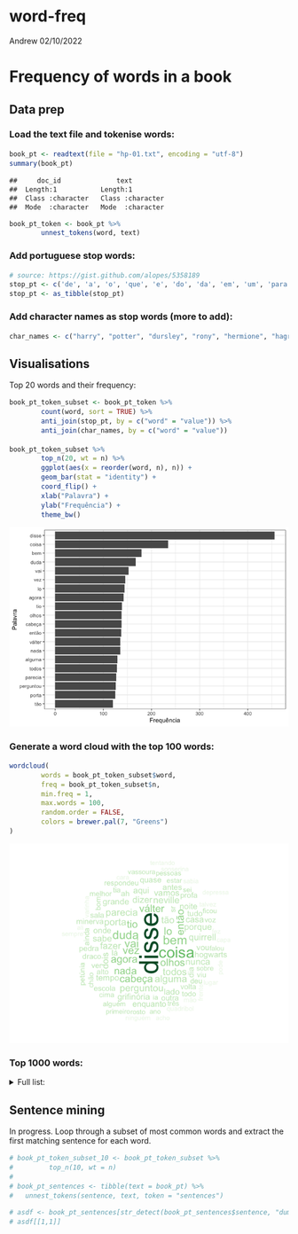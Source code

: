 word-freq
================
Andrew
02/10/2022

# Frequency of words in a book

## Data prep

### Load the text file and tokenise words:

``` r
book_pt <- readtext(file = "hp-01.txt", encoding = "utf-8")
summary(book_pt)
```

    ##     doc_id              text          
    ##  Length:1           Length:1          
    ##  Class :character   Class :character  
    ##  Mode  :character   Mode  :character

``` r
book_pt_token <- book_pt %>%
        unnest_tokens(word, text)
```

### Add portuguese stop words:

``` r
# source: https://gist.github.com/alopes/5358189
stop_pt <- c('de', 'a', 'o', 'que', 'e', 'do', 'da', 'em', 'um', 'para', 'é', 'com', 'não', 'uma', 'os', 'no', 'se', 'na', 'por', 'mais', 'as', 'dos', 'como', 'mas', 'foi', 'ao', 'ele', 'das', 'tem', 'à', 'seu', 'sua', 'ou', 'ser', 'quando', 'muito', 'há', 'nos', 'já', 'está', 'eu', 'também', 'só', 'pelo', 'pela', 'até', 'isso', 'ela', 'entre', 'era', 'depois', 'sem', 'mesmo', 'aos', 'ter', 'seus', 'quem', 'nas', 'me', 'esse', 'eles', 'estão', 'você', 'tinha', 'foram', 'essa', 'num', 'nem', 'suas', 'meu', 'às', 'minha', 'têm', 'numa', 'pelos', 'elas', 'havia', 'seja', 'qual', 'será', 'nós', 'tenho', 'lhe', 'deles', 'essas', 'esses', 'pelas', 'este', 'fosse', 'dele', 'tu', 'te', 'vocês', 'vos', 'lhes', 'meus', 'minhas', 'teu', 'tua', 'teus', 'tuas', 'nosso', 'nossa', 'nossos', 'nossas', 'dela', 'delas', 'esta', 'estes', 'estas', 'aquele', 'aquela', 'aqueles', 'aquelas', 'isto', 'aquilo', 'estou', 'está', 'estamos', 'estão', 'estive', 'esteve', 'estivemos', 'estiveram', 'estava', 'estávamos', 'estavam', 'estivera', 'estivéramos', 'esteja', 'estejamos', 'estejam', 'estivesse', 'estivéssemos', 'estivessem', 'estiver', 'estivermos', 'estiverem', 'hei', 'há', 'havemos', 'hão', 'houve', 'houvemos', 'houveram', 'houvera', 'houvéramos', 'haja', 'hajamos', 'hajam', 'houvesse', 'houvéssemos', 'houvessem', 'houver', 'houvermos', 'houverem', 'houverei', 'houverá', 'houveremos', 'houverão', 'houveria', 'houveríamos', 'houveriam', 'sou', 'somos', 'são', 'era', 'éramos', 'eram', 'fui', 'foi', 'fomos', 'foram', 'fora', 'fôramos', 'seja', 'sejamos', 'sejam', 'fosse', 'fôssemos', 'fossem', 'for', 'formos', 'forem', 'serei', 'será', 'seremos', 'serão', 'seria', 'seríamos', 'seriam', 'tenho', 'tem', 'temos', 'tém', 'tinha', 'tínhamos', 'tinham', 'tive', 'teve', 'tivemos', 'tiveram', 'tivera', 'tivéramos', 'tenha', 'tenhamos', 'tenham', 'tivesse', 'tivéssemos', 'tivessem', 'tiver', 'tivermos', 'tiverem', 'terei', 'terá', 'teremos', 'terão', 'teria', 'teríamos', 'teriam')
stop_pt <- as_tibble(stop_pt)
```

### Add character names as stop words (more to add):

``` r
char_names <- c("harry", "potter", "dursley", "rony", "hermione", "hagrid", "snape", "dumbledore") %>% as_tibble()
```

## Visualisations

Top 20 words and their frequency:

``` r
book_pt_token_subset <- book_pt_token %>% 
        count(word, sort = TRUE) %>%
        anti_join(stop_pt, by = c("word" = "value")) %>%
        anti_join(char_names, by = c("word" = "value"))

book_pt_token_subset %>% 
        top_n(20, wt = n) %>%
        ggplot(aes(x = reorder(word, n), n)) +
        geom_bar(stat = "identity") +
        coord_flip() +
        xlab("Palavra") +
        ylab("Frequência") +
        theme_bw()
```

![](word-freq_files/figure-gfm/unnamed-chunk-5-1.png)<!-- -->

### Generate a word cloud with the top 100 words:

``` r
wordcloud(
        words = book_pt_token_subset$word,
        freq = book_pt_token_subset$n,
        min.freq = 1,
        max.words = 100,
        random.order = FALSE,
        colors = brewer.pal(7, "Greens")
)
```

![](word-freq_files/figure-gfm/unnamed-chunk-6-1.png)<!-- -->

### Top 1000 words:

<details>
<summary>
Full list:
</summary>

TODO: Add a translation col

``` r
book_pt_token_subset %>% 
        top_n(1000, wt = n) %>% 
  kable(format = "pipe", col.names = c('Word', 'Frequency'))
```

| Word           | Frequency |
|:---------------|----------:|
| disse          |       456 |
| coisa          |       235 |
| bem            |       179 |
| duda           |       167 |
| vai            |       153 |
| vez            |       146 |
| lo             |       144 |
| agora          |       142 |
| tio            |       139 |
| cabeça         |       138 |
| olhos          |       138 |
| então          |       137 |
| nada           |       135 |
| válter         |       135 |
| alguma         |       129 |
| todos          |       128 |
| parecia        |       127 |
| perguntou      |       126 |
| porta          |       125 |
| tão            |       120 |
| fazer          |       118 |
| neville        |       118 |
| dizer          |       114 |
| nunca          |       114 |
| quirrell       |       113 |
| dois           |       112 |
| porque         |       110 |
| sabe           |       109 |
| casa           |       105 |
| vamos          |       105 |
| grifinória     |       102 |
| aqui           |       101 |
| grande         |       101 |
| lado           |       100 |
| tempo          |        98 |
| noite          |        96 |
| enquanto       |        94 |
| onde           |        93 |
| dia            |        92 |
| hogwarts       |        92 |
| vou            |        92 |
| lá             |        91 |
| antes          |        90 |
| quase          |        90 |
| tudo           |        89 |
| ah             |        87 |
| minerva        |        86 |
| pedra          |        86 |
| sala           |        86 |
| outra          |        85 |
| profa          |        85 |
| draco          |        83 |
| sr             |        83 |
| escola         |        82 |
| ver            |        82 |
| volta          |        82 |
| alto           |        80 |
| deu            |        80 |
| ainda          |        78 |
| respondeu      |        78 |
| todo           |        78 |
| viu            |        78 |
| voz            |        78 |
| melhor         |        77 |
| tia            |        77 |
| bom            |        75 |
| cima           |        75 |
| petúnia        |        74 |
| chão           |        73 |
| três           |        73 |
| alguém         |        71 |
| estar          |        69 |
| pessoas        |        69 |
| ficou          |        68 |
| sobre          |        68 |
| vassoura       |        68 |
| falou          |        67 |
| primeiro       |        67 |
| rosto          |        67 |
| sei            |        67 |
| ano            |        66 |
| ia             |        66 |
| mão            |        65 |
| quadribol      |        65 |
| varinha        |        65 |
| cara           |        63 |
| frente         |        63 |
| lugar          |        63 |
| ninguém        |        63 |
| fez            |        62 |
| sempre         |        62 |
| talvez         |        62 |
| acho           |        61 |
| ali            |        61 |
| depressa       |        61 |
| pode           |        61 |
| sabia          |        61 |
| capa           |        60 |
| sonserina      |        60 |
| tentando       |        60 |
| alunos         |        59 |
| dentro         |        59 |
| hora           |        58 |
| prof           |        58 |
| mesa           |        57 |
| weasley        |        56 |
| espelho        |        55 |
| ficar          |        55 |
| filch          |        55 |
| poderia        |        55 |
| podia          |        55 |
| cada           |        54 |
| gente          |        54 |
| virou          |        54 |
| meio           |        53 |
| mundo          |        53 |
| repente        |        53 |
| saber          |        53 |
| senhor         |        53 |
| ar             |        52 |
| menino         |        52 |
| outro          |        52 |
| outros         |        52 |
| rúbeo          |        52 |
| claro          |        51 |
| falar          |        51 |
| saiu           |        51 |
| seguinte       |        51 |
| aí             |        50 |
| primeira       |        50 |
| quanto         |        50 |
| coisas         |        49 |
| direção        |        49 |
| la             |        49 |
| menos          |        49 |
| pouco          |        49 |
| carta          |        48 |
| começou        |        48 |
| duas           |        48 |
| madame         |        48 |
| nome           |        48 |
| olhar          |        48 |
| quero          |        48 |
| assim          |        47 |
| certeza        |        47 |
| finalmente     |        47 |
| malfoy         |        47 |
| pontos         |        47 |
| realmente      |        47 |
| toda           |        47 |
| livros         |        46 |
| mãe            |        46 |
| olhou          |        46 |
| pai            |        46 |
| qualquer       |        46 |
| dar            |        45 |
| devia          |        45 |
| fazendo        |        45 |
| olívio         |        45 |
| passar         |        45 |
| vezes          |        45 |
| bruxo          |        44 |
| embora         |        44 |
| trás           |        44 |
| verdade        |        44 |
| voldemort      |        44 |
| caminho        |        43 |
| corredor       |        43 |
| gritou         |        43 |
| ouviu          |        43 |
| rua            |        43 |
| vida           |        43 |
| coruja         |        42 |
| dragão         |        42 |
| sido           |        42 |
| tentou         |        42 |
| trasgo         |        42 |
| vão            |        42 |
| atrás          |        41 |
| bruxos         |        41 |
| chapéu         |        41 |
| correndo       |        41 |
| cabelos        |        40 |
| hoje           |        40 |
| boca           |        39 |
| floresta       |        39 |
| passou         |        39 |
| percy          |        39 |
| lufa           |        38 |
| mãos           |        38 |
| meia           |        38 |
| pessoa         |        38 |
| quer           |        38 |
| anos           |        37 |
| conseguiu      |        37 |
| encontrar      |        37 |
| instante       |        37 |
| ir             |        37 |
| los            |        37 |
| manhã          |        37 |
| professor      |        37 |
| sair           |        37 |
| sra            |        37 |
| capítulo       |        36 |
| deixou         |        36 |
| exclamou       |        36 |
| família        |        36 |
| garoto         |        36 |
| boa            |        35 |
| cama           |        35 |
| cinco          |        35 |
| magia          |        35 |
| olhando        |        35 |
| quatro         |        35 |
| quê            |        35 |
| queria         |        35 |
| time           |        35 |
| abriu          |        34 |
| aula           |        34 |
| demais         |        34 |
| fred           |        34 |
| logo           |        34 |
| posso          |        34 |
| segundo        |        34 |
| trem           |        34 |
| alguns         |        33 |
| apenas         |        33 |
| cachorro       |        33 |
| caiu           |        33 |
| contra         |        33 |
| dez            |        33 |
| mal            |        33 |
| pensar         |        33 |
| pirraça        |        33 |
| razão          |        33 |
| tarde          |        33 |
| trouxas        |        33 |
| uns            |        33 |
| andar          |        32 |
| deve           |        32 |
| entrar         |        32 |
| jorge          |        32 |
| minutos        |        32 |
| pés            |        32 |
| seguida        |        32 |
| sentiu         |        32 |
| sim            |        32 |
| algum          |        31 |
| bateu          |        31 |
| fazia          |        31 |
| jogo           |        31 |
| nariz          |        31 |
| parede         |        31 |
| parou          |        31 |
| quarto         |        31 |
| acha           |        30 |
| diante         |        30 |
| fofo           |        30 |
| mulher         |        30 |
| nenhum         |        30 |
| voltar         |        30 |
| aulas          |        29 |
| durante        |        29 |
| fogo           |        29 |
| olhe           |        29 |
| ouvir          |        29 |
| ouviram        |        29 |
| salão          |        29 |
| tanto          |        29 |
| achou          |        28 |
| alta           |        28 |
| cartas         |        28 |
| continuava     |        28 |
| difícil        |        28 |
| flamel         |        28 |
| levantou       |        28 |
| livro          |        28 |
| murmurou       |        28 |
| novo           |        28 |
| parte          |        28 |
| pé             |        28 |
| perto          |        28 |
| sapo           |        28 |
| sorte          |        28 |
| carro          |        27 |
| conseguia      |        27 |
| contar         |        27 |
| desde          |        27 |
| esperando      |        27 |
| favor          |        27 |
| gringotes      |        27 |
| horas          |        27 |
| janela         |        27 |
| norberto       |        27 |
| professora     |        27 |
| todas          |        27 |
| velho          |        27 |
| vira           |        27 |
| biblioteca     |        26 |
| casas          |        26 |
| cor            |        26 |
| deixar         |        26 |
| dizendo        |        26 |
| entrou         |        26 |
| guarda         |        26 |
| lembrar        |        26 |
| maior          |        26 |
| mesma          |        26 |
| pais           |        26 |
| poder          |        26 |
| puxou          |        26 |
| sangue         |        26 |
| tirou          |        26 |
| verde          |        26 |
| vestes         |        26 |
| aconteceu      |        25 |
| caso           |        25 |
| castelo        |        25 |
| chegar         |        25 |
| comprar        |        25 |
| contou         |        25 |
| corujas        |        25 |
| fim            |        25 |
| gêmeos         |        25 |
| levou          |        25 |
| medo           |        25 |
| mim            |        25 |
| naquele        |        25 |
| natal          |        25 |
| pensou         |        25 |
| pudesse        |        25 |
| semana         |        25 |
| sentou         |        25 |
| vassouras      |        25 |
| apanhou        |        24 |
| armário        |        24 |
| baixo          |        24 |
| cair           |        24 |
| força          |        24 |
| gato           |        24 |
| granger        |        24 |
| ideia          |        24 |
| muita          |        24 |
| pareceu        |        24 |
| pareciam       |        24 |
| preciso        |        24 |
| procurando     |        24 |
| teto           |        24 |
| voltou         |        24 |
| carlinhos      |        23 |
| certo          |        23 |
| chegou         |        23 |
| costas         |        23 |
| ergueu         |        23 |
| feitiço        |        23 |
| ficaram        |        23 |
| jamais         |        23 |
| momento        |        23 |
| nenhuma        |        23 |
| passaram       |        23 |
| pena           |        23 |
| pernas         |        23 |
| silêncio       |        23 |
| única          |        23 |
| atenção        |        22 |
| cabeças        |        22 |
| cicatriz       |        22 |
| continuou      |        22 |
| corpo          |        22 |
| enorme         |        22 |
| espero         |        22 |
| falando        |        22 |
| goyle          |        22 |
| homem          |        22 |
| horrível       |        22 |
| hum            |        22 |
| outras         |        22 |
| parecendo      |        22 |
| pensando       |        22 |
| plataforma     |        22 |
| unicórnio      |        22 |
| vendo          |        22 |
| acabara        |        21 |
| agarrou        |        21 |
| apareceu       |        21 |
| braço          |        21 |
| cobra          |        21 |
| escuro         |        21 |
| estranho       |        21 |
| feito          |        21 |
| flitwick       |        21 |
| garotos        |        21 |
| grandes        |        21 |
| luz            |        21 |
| olivaras       |        21 |
| ouvi           |        21 |
| perguntar      |        21 |
| ruído          |        21 |
| sorriso        |        21 |
| último         |        21 |
| vê             |        21 |
| amigos         |        20 |
| bolso          |        20 |
| caldeirão      |        20 |
| chocolate      |        20 |
| comunal        |        20 |
| cozinha        |        20 |
| crabbe         |        20 |
| dando          |        20 |
| dragões        |        20 |
| escada         |        20 |
| famoso         |        20 |
| feitiços       |        20 |
| goles          |        20 |
| história       |        20 |
| lembrou        |        20 |
| matar          |        20 |
| modo           |        20 |
| nove           |        20 |
| obrigado       |        20 |
| poções         |        20 |
| podem          |        20 |
| pomo           |        20 |
| ponta          |        20 |
| prata          |        20 |
| principal      |        20 |
| ronan          |        20 |
| saíram         |        20 |
| sentado        |        20 |
| sentia         |        20 |
| última         |        20 |
| braços         |        19 |
| bruxas         |        19 |
| caixa          |        19 |
| campo          |        19 |
| cheio          |        19 |
| correu         |        19 |
| desapareceu    |        19 |
| encontrou      |        19 |
| gigante        |        19 |
| loja           |        19 |
| mágicas        |        19 |
| mamãe          |        19 |
| mandou         |        19 |
| nervoso        |        19 |
| ouro           |        19 |
| perder         |        19 |
| podiam         |        19 |
| possível       |        19 |
| procurar       |        19 |
| simas          |        19 |
| sob            |        19 |
| soltou         |        19 |
| sozinho        |        19 |
| tentar         |        19 |
| vi             |        19 |
| 2000           |        18 |
| alfeneiros     |        18 |
| aniversário    |        18 |
| barulho        |        18 |
| cadeira        |        18 |
| canino         |        18 |
| chá            |        18 |
| cochichou      |        18 |
| comer          |        18 |
| comigo         |        18 |
| conta          |        18 |
| dinheiro       |        18 |
| disso          |        18 |
| dormir         |        18 |
| firenze        |        18 |
| muitos         |        18 |
| nimbus         |        18 |
| professores    |        18 |
| rápido         |        18 |
| reparou        |        18 |
| resto          |        18 |
| vinte          |        18 |
| vir            |        18 |
| viram          |        18 |
| afinal         |        17 |
| berrou         |        17 |
| chegaram       |        17 |
| começar        |        17 |
| debaixo        |        17 |
| dor            |        17 |
| esquerda       |        17 |
| estranha       |        17 |
| exatamente     |        17 |
| fantasma       |        17 |
| férias         |        17 |
| forte          |        17 |
| iria           |        17 |
| jeito          |        17 |
| jogar          |        17 |
| mágica         |        17 |
| normal         |        17 |
| óculos         |        17 |
| ora            |        17 |
| palavra        |        17 |
| partida        |        17 |
| peças          |        17 |
| perna          |        17 |
| portas         |        17 |
| querer         |        17 |
| quis           |        17 |
| salto          |        17 |
| sete           |        17 |
| si             |        17 |
| suponho        |        17 |
| terceiro       |        17 |
| testa          |        17 |
| torre          |        17 |
| vermelho       |        17 |
| voando         |        17 |
| agouro         |        16 |
| andando        |        16 |
| apanhar        |        16 |
| aprender       |        16 |
| câmara         |        16 |
| céu            |        16 |
| coração        |        16 |
| coragem        |        16 |
| dias           |        16 |
| entraram       |        16 |
| esperar        |        16 |
| feliz          |        16 |
| frio           |        16 |
| imediatamente  |        16 |
| meninos        |        16 |
| nele           |        16 |
| nicolau        |        16 |
| número         |        16 |
| palavras       |        16 |
| pálido         |        16 |
| parece         |        16 |
| passado        |        16 |
| pescoço        |        16 |
| porém          |        16 |
| precisa        |        16 |
| raiva          |        16 |
| resmungou      |        16 |
| tornou         |        16 |
| trabalho       |        16 |
| umas           |        16 |
| vidro          |        16 |
| vinha          |        16 |
| acima          |        15 |
| algumas        |        15 |
| aonde          |        15 |
| bastante       |        15 |
| canto          |        15 |
| centímetros    |        15 |
| chamas         |        15 |
| dedos          |        15 |
| desta          |        15 |
| edwiges        |        15 |
| espiou         |        15 |
| estação        |        15 |
| estaria        |        15 |
| faz            |        15 |
| feira          |        15 |
| gostaria       |        15 |
| inteiro        |        15 |
| levar          |        15 |
| longe          |        15 |
| menor          |        15 |
| ombro          |        15 |
| pacote         |        15 |
| pedro          |        15 |
| perdeu         |        15 |
| pior           |        15 |
| segunda        |        15 |
| sensação       |        15 |
| tirar          |        15 |
| trinta         |        15 |
| turbante       |        15 |
| acreditar      |        14 |
| aposto         |        14 |
| árvores        |        14 |
| bater          |        14 |
| casaco         |        14 |
| chave          |        14 |
| cinquenta      |        14 |
| comentou       |        14 |
| dado           |        14 |
| deixando       |        14 |
| descobrir      |        14 |
| desculpe       |        14 |
| direto         |        14 |
| doze           |        14 |
| entrada        |        14 |
| explicou       |        14 |
| filosofal      |        14 |
| gorda          |        14 |
| gostava        |        14 |
| guardando      |        14 |
| importante     |        14 |
| irmã           |        14 |
| jantar         |        14 |
| londres        |        14 |
| longo          |        14 |
| manter         |        14 |
| nova           |        14 |
| onze           |        14 |
| papel          |        14 |
| parava         |        14 |
| paredes        |        14 |
| pôde           |        14 |
| pomfrey        |        14 |
| precisava      |        14 |
| r              |        14 |
| retrato        |        14 |
| saguão         |        14 |
| segundos       |        14 |
| sorrindo       |        14 |
| suficiente     |        14 |
| tanta          |        14 |
| trevas         |        14 |
| veio           |        14 |
| vista          |        14 |
| xadrez         |        14 |
| abrir          |        13 |
| achava         |        13 |
| acrescentou    |        13 |
| apanhador      |        13 |
| apontou        |        13 |
| balaços        |        13 |
| banheiro       |        13 |
| bilhete        |        13 |
| branco         |        13 |
| cheia          |        13 |
| concordou      |        13 |
| contente       |        13 |
| dessas         |        13 |
| diferentes     |        13 |
| diga           |        13 |
| dizia          |        13 |
| exceto         |        13 |
| explicar       |        13 |
| falta          |        13 |
| ficando        |        13 |
| fizera         |        13 |
| iam            |        13 |
| inteira        |        13 |
| invisibilidade |        13 |
| irmãos         |        13 |
| lareira        |        13 |
| ler            |        13 |
| muitas         |        13 |
| naquela        |        13 |
| nor            |        13 |
| ofegou         |        13 |
| parado         |        13 |
| passos         |        13 |
| perebas        |        13 |
| pergunta       |        13 |
| perguntas      |        13 |
| podemos        |        13 |
| precisamos     |        13 |
| próximo        |        13 |
| roubar         |        13 |
| ruim           |        13 |
| sentar         |        13 |
| sentir         |        13 |
| sequer         |        13 |
| simplesmente   |        13 |
| sinal          |        13 |
| sol            |        13 |
| somente        |        13 |
| taça           |        13 |
| tamanho        |        13 |
| vá             |        13 |
| varinhas       |        13 |
| vivas          |        13 |
| vontade        |        13 |
| acontecendo    |        12 |
| acontecer      |        12 |
| algo           |        12 |
| altura         |        12 |
| alvo           |        12 |
| ansioso        |        12 |
| anunciou       |        12 |
| apontando      |        12 |
| árvore         |        12 |
| barba          |        12 |
| bola           |        12 |
| branca         |        12 |
| bruxa          |        12 |
| cabana         |        12 |
| café           |        12 |
| cartão         |        12 |
| chaves         |        12 |
| conseguira     |        12 |
| corredores     |        12 |
| corvinal       |        12 |
| cuidado        |        12 |
| deitar         |        12 |
| dúvida         |        12 |
| embaixo        |        12 |
| encontraram    |        12 |
| espécie        |        12 |
| falava         |        12 |
| filho          |        12 |
| forma          |        12 |
| fundo          |        12 |
| furado         |        12 |
| ganhar         |        12 |
| ganhou         |        12 |
| graça          |        12 |
| grampo         |        12 |
| grito          |        12 |
| idiota         |        12 |
| impedir        |        12 |
| indo           |        12 |
| jogadores      |        12 |
| junto          |        12 |
| minuto         |        12 |
| negros         |        12 |
| ovo            |        12 |
| passando       |        12 |
| passara        |        12 |
| pequeno        |        12 |
| percebeu       |        12 |
| quisesse       |        12 |
| ra             |        12 |
| responder      |        12 |
| sacudiu        |        12 |
| seis           |        12 |
| semanas        |        12 |
| tocar          |        12 |
| único          |        12 |
| usava          |        12 |
| vindo          |        12 |
| vivo           |        12 |
| acabar         |        11 |
| acabou         |        11 |
| alívio         |        11 |
| andava         |        11 |
| baixa          |        11 |
| baixinho       |        11 |
| barco          |        11 |
| batendo        |        11 |
| bolas          |        11 |
| casebre        |        11 |
| centenas       |        11 |
| cofre          |        11 |
| completamente  |        11 |
| correio        |        11 |
| correr         |        11 |
| curvou         |        11 |
| deixa          |        11 |
| deviam         |        11 |
| diz            |        11 |
| dormitório     |        11 |
| duende         |        11 |
| empurrou       |        11 |
| escura         |        11 |
| espiando       |        11 |
| estudantes     |        11 |
| exames         |        11 |
| expressão      |        11 |
| expulso        |        11 |
| fácil          |        11 |
| fôlego         |        11 |
| hooch          |        11 |
| invisível      |        11 |
| janelas        |        11 |
| joelhos        |        11 |
| jordan         |        11 |
| largou         |        11 |
| mandar         |        11 |
| maneira        |        11 |
| marcos         |        11 |
| mexeu          |        11 |
| morrer         |        11 |
| morto          |        11 |
| mostrar        |        11 |
| n              |        11 |
| p              |        11 |
| palmas         |        11 |
| parar          |        11 |
| passavam       |        11 |
| passo          |        11 |
| pediu          |        11 |
| penas          |        11 |
| planta         |        11 |
| porco          |        11 |
| presente       |        11 |
| pretas         |        11 |
| problema       |        11 |
| própria        |        11 |
| provavelmente  |        11 |
| queriam        |        11 |
| repetiu        |        11 |
| rispidez       |        11 |
| roupas         |        11 |
| sabem          |        11 |
| segredo        |        11 |
| severo         |        11 |
| sono           |        11 |
| subiram        |        11 |
| surpresa       |        11 |
| sussurrou      |        11 |
| tipo           |        11 |
| usando         |        11 |
| vejo           |        11 |
| velha          |        11 |
| wood           |        11 |
| aberta         |        10 |
| acabado        |        10 |
| acordou        |        10 |
| adiantou       |        10 |
| afastou        |        10 |
| água           |        10 |
| alçapão        |        10 |
| além           |        10 |
| amigo          |        10 |
| aposento       |        10 |
| arco           |        10 |
| atirou         |        10 |
| banco          |        10 |
| banquinho      |        10 |
| bicho          |        10 |
| bolsos         |        10 |
| c              |        10 |
| cheiro         |        10 |
| chuva          |        10 |
| classe         |        10 |
| começaram      |        10 |
| companhia      |        10 |
| curioso        |        10 |
| dá             |        10 |
| daqui          |        10 |
| dê             |        10 |
| desesperado    |        10 |
| devem          |        10 |
| direita        |        10 |
| direito        |        10 |
| dito           |        10 |
| engoliu        |        10 |
| engraçado      |        10 |
| enormes        |        10 |
| envelope       |        10 |
| escuridão      |        10 |
| esforço        |        10 |
| esperava       |        10 |
| esticou        |        10 |
| estrelas       |        10 |
| estremeceu     |        10 |
| faça           |        10 |
| famílias       |        10 |
| fica           |        10 |
| fila           |        10 |
| hein           |        10 |
| jornal         |        10 |
| lábios         |        10 |
| lados          |        10 |
| lembrava       |        10 |
| lentamente     |        10 |
| letivo         |        10 |
| lino           |        10 |
| livre          |        10 |
| mande          |        10 |
| monitor        |        10 |
| morte          |        10 |
| nela           |        10 |
| oito           |        10 |
| ouvira         |        10 |
| papai          |        10 |
| pedaço         |        10 |
| pegar          |        10 |
| perguntando    |        10 |
| ponto          |        10 |
| pouquinho      |        10 |
| presentes      |        10 |
| próprio        |        10 |
| querendo       |        10 |
| querido        |        10 |
| receber        |        10 |
| recebeu        |        10 |
| relógio        |        10 |
| sabiam         |        10 |
| sapos          |        10 |
| séculos        |        10 |
| smeltings      |        10 |
| sofá           |        10 |
| sonho          |        10 |
| sorriu         |        10 |
| suéter         |        10 |
| tampouco       |        10 |
| tempestade     |        10 |
| tomar          |        10 |
| trilha         |        10 |
| trouxe         |        10 |
| usar           |        10 |
| vento          |        10 |
| verão          |        10 |
| via            |        10 |
| voltaram       |        10 |
| aluno          |         9 |
| amanhã         |         9 |
| anda           |         9 |
| apertou        |         9 |
| assustado      |         9 |
| balaço         |         9 |
| barão          |         9 |
| buraco         |         9 |
| caça           |         9 |
| causa          |         9 |
| certa          |         9 |
| chamado        |         9 |
| chegara        |         9 |
| choque         |         9 |
| clareira       |         9 |
| comida         |         9 |
| conhecer       |         9 |
| deitado        |         9 |
| desaparecido   |         9 |
| desceu         |         9 |
| desejou        |         9 |
| dessa          |         9 |
| deus           |         9 |
| deveria        |         9 |
| diagonal       |         9 |
| dirigiu        |         9 |
| diziam         |         9 |
| doces          |         9 |
| entanto        |         9 |
| escapar        |         9 |
| espiar         |         9 |
| excelente      |         9 |
| existe         |         9 |
| fique          |         9 |
| gosto          |         9 |
| ido            |         9 |
| iguais         |         9 |
| igual          |         9 |
| imagem         |         9 |
| jardim         |         9 |
| lançou         |         9 |
| leu            |         9 |
| leve           |         9 |
| livrar         |         9 |
| longa          |         9 |
| madeira        |         9 |
| magro          |         9 |
| mala           |         9 |
| mar            |         9 |
| mergulhou      |         9 |
| mesas          |         9 |
| meter          |         9 |
| monitores      |         9 |
| nisso          |         9 |
| observando     |         9 |
| opinião        |         9 |
| parada         |         9 |
| passagem       |         9 |
| pensei         |         9 |
| pilha          |         9 |
| próxima        |         9 |
| realidade      |         9 |
| resposta       |         9 |
| retrucou       |         9 |
| rosnou         |         9 |
| sabores        |         9 |
| seco           |         9 |
| seguro         |         9 |
| sério          |         9 |
| televisão      |         9 |
| terrível       |         9 |
| tocou          |         9 |
| vazia          |         9 |
| vem            |         9 |
| visão          |         9 |
| voar           |         9 |
| achei          |         8 |
| acontecera     |         8 |
| ande           |         8 |
| animado        |         8 |
| aparecer       |         8 |
| artilheiros    |         8 |
| através        |         8 |
| atravessaram   |         8 |
| atravessou     |         8 |
| bastão         |         8 |
| beco           |         8 |
| bobagem        |         8 |
| brancas        |         8 |
| brilhante      |         8 |
| carregava      |         8 |
| cavalo         |         8 |
| centauro       |         8 |
| cento          |         8 |
| chamada        |         8 |
| chamar         |         8 |
| chance         |         8 |
| chegado        |         8 |
| comendo        |         8 |
| comprido       |         8 |
| confusão       |         8 |
| consigo        |         8 |
| continuar      |         8 |
| curva          |         8 |
| daquele        |         8 |
| deixem         |         8 |
| dentes         |         8 |
| dera           |         8 |
| descoberto     |         8 |
| destruída      |         8 |
| diabo          |         8 |
| diferente      |         8 |
| dino           |         8 |
| disseram       |         8 |
| distância      |         8 |
| dizem          |         8 |
| duendes        |         8 |
| efeito         |         8 |
| encarar        |         8 |
| erguendo       |         8 |
| escadas        |         8 |
| esconder       |         8 |
| esquecer       |         8 |
| esquecera      |         8 |
| estranhos      |         8 |
| figg           |         8 |
| fizeram        |         8 |
| fome           |         8 |
| furioso        |         8 |
| gargalhada     |         8 |
| garrafas       |         8 |
| gemeu          |         8 |
| geral          |         8 |
| gritos         |         8 |
| haviam         |         8 |
| imaginando     |         8 |
| irmão          |         8 |
| lembrol        |         8 |
| m              |         8 |
| mason          |         8 |
| matou          |         8 |
| mau            |         8 |
| música         |         8 |
| narinas        |         8 |
| notas          |         8 |
| observava      |         8 |
| olha           |         8 |
| olhem          |         8 |
| ombros         |         8 |
| orelhas        |         8 |
| pararam        |         8 |
| pensamento     |         8 |
| pergaminho     |         8 |
| pôs            |         8 |
| prazer         |         8 |
| preocupe       |         8 |
| preto          |         8 |
| proibido       |         8 |
| rapidamente    |         8 |
| repentinamente |         8 |
| rindo          |         8 |
| risadinha      |         8 |
| saia           |         8 |
| segurando      |         8 |
| senhora        |         8 |
| sentindo       |         8 |
| som            |         8 |
| suspirou       |         8 |
| terminar       |         8 |
| terminou       |         8 |
| tido           |         8 |
| tom            |         8 |
| tomou          |         8 |
| treze          |         8 |
| trouxa         |         8 |
| turma          |         8 |
| uniforme       |         8 |
| usá            |         8 |
| velhas         |         8 |
| velocidade     |         8 |
| visto          |         8 |
| voltara        |         8 |

``` r
# google.dataset.out <- translate(dataset = book_pt_token_subset,
#                                 content.field = 'word',
#                                 google.api.key = #,
#                                 source.lang = 'en',
#                                 target.lang = 'pt')
```

</details>

## Sentence mining

In progress. Loop through a subset of most common words and extract the
first matching sentence for each word.

``` r
# book_pt_token_subset_10 <- book_pt_token_subset %>% 
#         top_n(10, wt = n)
# 
# book_pt_sentences <- tibble(text = book_pt) %>% 
#   unnest_tokens(sentence, text, token = "sentences")
```

``` r
# asdf <- book_pt_sentences[str_detect(book_pt_sentences$sentence, "dumbledore"), ]
# asdf[[1,1]]
```
